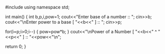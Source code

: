 #include<iostream>
using namespace std;

int main()
{
   int b,p,i,pow=1;
   cout<<"Enter base of a number :: ";
   cin>>b;
   cout<<"\nEnter power to a base [ "<<b<<" ] :: ";
   cin>>p;

   for(i=p;i>0;i--)
   {
        pow=pow*b;
   }
   cout<<"\nPower of a Number [ "<<b<<" ^ "<<p<<" ] :: "<<pow<<"\n";

  return 0;
  }
